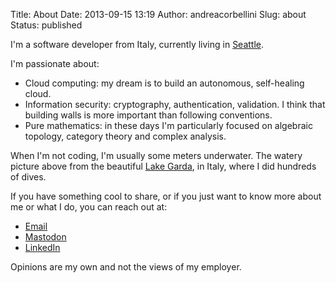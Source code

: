 Title: About
Date: 2013-09-15 13:19
Author: andreacorbellini
Slug: about
Status: published

I'm a software developer from Italy, currently living in
[Seattle](https://en.wikipedia.org/wiki/Seattle).

I'm passionate about:

* Cloud computing: my dream is to build an autonomous, self-healing cloud.
* Information security: cryptography, authentication, validation. I think that
  building walls is more important than following conventions.
* Pure mathematics: in these days I'm particularly focused on algebraic
  topology, category theory and complex analysis.

When I'm not coding, I'm usually some meters underwater. The watery picture above
from the beautiful [Lake Garda](https://en.wikipedia.org/wiki/Lake_Garda), in
Italy, where I did hundreds of dives.

If you have something cool to share, or if you just want to know more about me
or what I do, you can reach out at:

<ul class="about-link-list">
  <li><a href="mailto:corbellini.andrea@gmail.com" rel="me" class="email">Email</a></li>
  <li><a href="https://ubuntu.social/@andrea" rel="me" class="mastodon">Mastodon</a></li>
  <li><a href="https://linkedin.com/in/andreacorbellini" rel="me" class="linkedin">LinkedIn</a></li>
</ul>

Opinions are my own and not the views of my employer.
